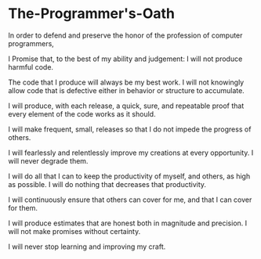 # The-Programmer's-Oath

In order to defend and preserve the honor of the profession of computer programmers,

I Promise that, to the best of my ability and judgement:
I will not produce harmful code.

The code that I produce will always be my best work. I will not knowingly allow code that is defective either in behavior or structure to accumulate.

I will produce, with each release, a quick, sure, and repeatable proof that every element of the code works as it should.

I will make frequent, small, releases so that I do not impede the progress of others.

I will fearlessly and relentlessly improve my creations at every opportunity. I will never degrade them.

I will do all that I can to keep the productivity of myself, and others, as high as possible. I will do nothing that decreases that productivity.

I will continuously ensure that others can cover for me, and that I can cover for them.

I will produce estimates that are honest both in magnitude and precision. I will not make promises without certainty.

I will never stop learning and improving my craft.
